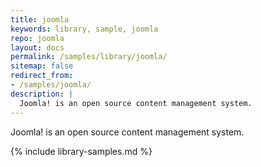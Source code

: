 ```yaml
---
title: joomla
keywords: library, sample, joomla
repo: joomla
layout: docs
permalink: /samples/library/joomla/
sitemap: false
redirect_from:
- /samples/joomla/
description: |
  Joomla! is an open source content management system.
---
```


Joomla! is an open source content management system.


{% include library-samples.md %}

